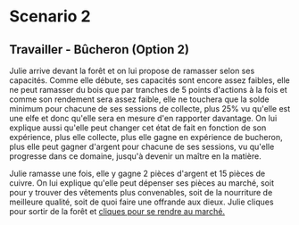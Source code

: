 # Scenario 2

## Travailler - Bûcheron (Option 2)

Julie arrive devant la forêt et on lui propose de ramasser selon ses capacités. Comme elle débute, ses capacités sont encore assez faibles, elle ne peut ramasser du bois que par tranches de 5 points d'actions à la fois et comme son rendement sera assez faible, elle ne touchera que la solde minimum pour chacune de ses sessions de collecte, plus 25% vu qu'elle est une elfe et donc qu'elle sera en mesure d'en rapporter davantage. On lui explique aussi qu'elle peut changer cet état de fait en fonction de son expérience, plus elle collecte, plus elle gagne en expérience de bucheron, plus elle peut gagner d'argent pour chacune de ses sessions, vu qu'elle progresse dans ce domaine, jusqu'à devenir un maître en la matière.

Julie ramasse une fois, elle y gagne 2 pièces d'argent et 15 pièces de cuivre. On lui explique qu'elle peut dépenser ses pièces au marché, soit pour y trouver des vêtements plus convenables, soit de la nourriture de meilleure qualité, soit de quoi faire une offrande aux dieux. Julie cliques pour sortir de la forêt et [cliques pour se rendre au marché.](./market_1.scenario.md)